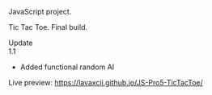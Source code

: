 JavaScript project. 

Tic Tac Toe. Final build.<br />

Update<br />
1.1<br />
- Added functional random AI

Live preview: https://lavaxcii.github.io/JS-Pro5-TicTacToe/
